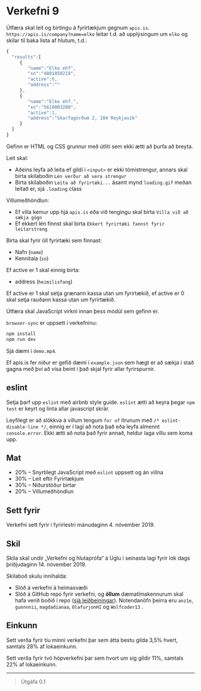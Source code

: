 # Verkefni 9

Útfæra skal leit og birtingu á fyrirtækjum gegnum `apis.is`. `https://apis.is/company?name=elko` leitar t.d. að upplýsingum um `elko` og skilar til baka lista af hlutum, t.d.:

```javascript
{ 
  "results":[ 
     { 
        "name":"Elko ehf",
        "sn":"4801850219",
        "active":0,
        "address":""
     },
     { 
        "name":"Elko ehf.",
        "sn":"5610003280",
        "active":1,
        "address":"Skarfagörðum 2, 104 Reykjavík"
     }
  ]
}
```

Gefinn er HTML og CSS grunnur með útliti sem ekki ætti að þurfa að breyta.

Leit skal:

* Aðeins leyfa að leita ef gildi í `<input>` er ekki tómistrengur, annars skal birta skilaboðin `Lén verður að vera strengur`
* Birta skilaboðin `Leita að fyrirtæki...` ásamt mynd `loading.gif` meðan leitað er, sjá `.loading` class

Villumeðhöndlun:

* Ef villa kemur upp hjá `apis.is` eða við tengingu skal birta `Villa við að sækja gögn`
* Ef ekkert lén finnst skal birta `Ekkert fyrirtæki fannst fyrir leitarstreng`

Birta skal fyrir öll fyrirtæki sem finnast:

* Nafn (`name`)
* Kennitala (`sn`)

Ef active er 1 skal einnig birta:

* address (`heimilisfang`)

Ef active er 1 skal setja grænann kassa utan um fyrirtækið, ef active er 0 skal setja rauðann kassa utan um fyrirtækið.

Útfæra skal JavaScript virkni innan þess módúl sem gefinn er.

`browser-sync` er uppsett í verkefninu:

```bash
npm install
npm run dev
```

Sjá dæmi í `demo.mp4`.

Ef apis.is fer niður er gefið dæmi í `example.json` sem hægt er að sækja í stað gagna með því að vísa beint í það skjal fyrir allar fyrirspurnir.

## eslint

Setja þarf upp `eslint` með airbnb style guide. `eslint` ætti að keyra þegar `npm test` er keyrt og linta allar javascript skrár.

Leyfilegt er að slökkva á villum tengum `for of` ítrunum með `/* eslint-disable-line */`, einnig er í lagi að nota það eða leyfa almennt `console.error`. Ekki ætti að nota það fyrir annað, heldur laga villu sem koma upp.

## Mat

* 20% – Snyrtilegt JavaScript með `eslint` uppsett og án villna
* 30% – Leit eftir Fyrirtækjum
* 30% – Niðurstöður birtar
* 20% – Villumeðhöndlun

## Sett fyrir

Verkefni sett fyrir í fyrirlestri mánudaginn 4. nóvember 2019.

## Skil

Skila skal undir „Verkefni og hlutaprófa“ á Uglu í seinasta lagi fyrir lok dags þriðjudaginn 14. nóvember 2019.

Skilaboð skulu innihalda:

* Slóð á verkefni á heimasvæði
* Slóð á GitHub repo fyrir verkefni, og **öllum** dæmatímakennurum skal hafa verið boðið í repo ([sjá leiðbeiningar](https://help.github.com/articles/inviting-collaborators-to-a-personal-repository/)). Notendanöfn þeirra eru `anz1e`, `gunnnnii`, `magdadianaa`, `OlafurjonHI` og `Wolfcoder13` .

## Einkunn

Sett verða fyrir tíu minni verkefni þar sem átta bestu gilda 3,5% hvert, samtals 28% af lokaeinkunn.

Sett verða fyrir tvö hópverkefni þar sem hvort um sig gildir 11%, samtals 22% af lokaeinkunn.

---

> Útgáfa 0.1
